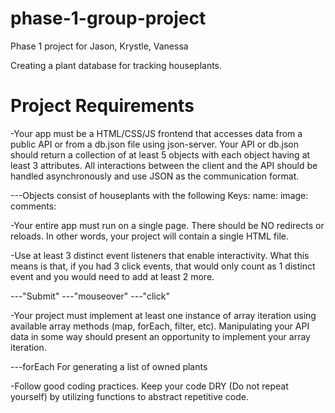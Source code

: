 # phase-1-group-project

Phase 1 project for Jason, Krystle, Vanessa

Creating a plant database for tracking houseplants.

# Project Requirements

-Your app must be a HTML/CSS/JS frontend that accesses data from a public API or from a db.json file using json-server.
Your API or db.json should return a collection of at least 5 objects with each object having at least 3 attributes.
All interactions between the client and the API should be handled asynchronously and use JSON as the communication format.

---Objects consist of houseplants with the following Keys:
name:
image:
comments:

-Your entire app must run on a single page. There should be NO redirects or reloads. In other words, your project will contain a single HTML file.

-Use at least 3 distinct event listeners that enable interactivity. What this means is that, if you had 3 click events, that would only count as 1 distinct event and you would need to add at least 2 more.

---"Submit"
---"mouseover"
---"click"

-Your project must implement at least one instance of array iteration using available array methods (map, forEach, filter, etc). Manipulating your API data in some way should present an opportunity to implement your array iteration.

---forEach
For generating a list of owned plants

-Follow good coding practices. Keep your code DRY (Do not repeat yourself) by utilizing functions to abstract repetitive code.
